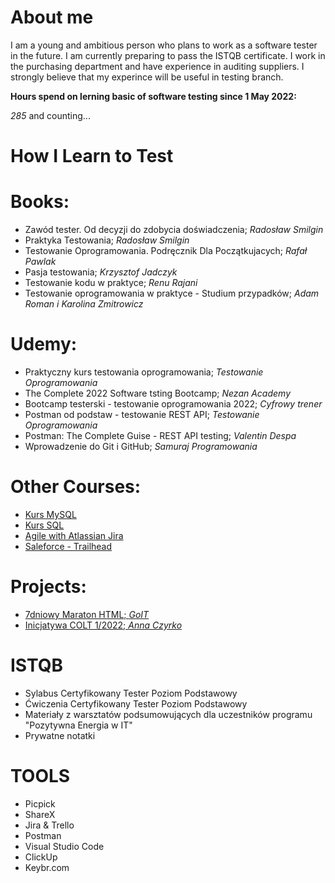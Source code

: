# About me

I am a young and ambitious person who plans to work as a software tester in the future. I am currently preparing to pass the ISTQB certificate. I work in the purchasing department and have experience in auditing suppliers. I strongly believe that my experince will be useful in testing branch.

**Hours spend on lerning basic of software testing since 1 May 2022:**

_285_ and counting...


# How I Learn to Test

# Books:

- Zawód tester. Od decyzji do zdobycia doświadczenia; _Radosław Smilgin_
- Praktyka Testowania; _Radosław Smilgin_
- Testowanie Oprogramowania. Podręcznik Dla Początkujacych; _Rafał Pawlak_
- Pasja testowania; _Krzysztof Jadczyk_
- Testowanie kodu w praktyce; _Renu Rajani_
- Testowanie oprogramowania w praktyce - Studium przypadków; _Adam Roman i Karolina Zmitrowicz_

# Udemy:

- Praktyczny kurs testowania oprogramowania; _Testowanie Oprogramowania_
- The Complete 2022 Software tsting Bootcamp; _Nezan Academy_
- Bootcamp testerski - testowanie oprogramowania 2022; _Cyfrowy trener_
- Postman od podstaw - testowanie REST API; _Testowanie Oprogramowania_
- Postman: The Complete Guise - REST API testing; _Valentin Despa_
- Wprowadzenie do Git i GitHub; _Samuraj Programowania_

# Other Courses:

- [Kurs MySQL](https://youtu.be/99JAI24Zd24)
- [Kurs SQL](https://youtu.be/BcZmEaX8u3w)
- [Agile with Atlassian Jira](https://www.coursera.org/learn/agile-atlassian-jira)
- [Saleforce - Trailhead](https://trailblazer.me/id/mjadczyszyn)

# Projects:

- [7dniowy Maraton HTML; _GoIT_](https://illustrious-tiramisu-5837f9.netlify.app)
- [Inicjatywa COLT 1/2022; _Anna Czyrko_](https://www.linkedin.com/company/cherry-it-pl/)

# ISTQB

- Sylabus Certyfikowany Tester Poziom Podstawowy
- Ćwiczenia Certyfikowany Tester Poziom Podstawowy
- Materiały z warsztatów podsumowujących dla uczestników programu "Pozytywna Energia w IT"
- Prywatne notatki

# TOOLS

- Picpick
- ShareX
- Jira & Trello
- Postman
- Visual Studio Code
- ClickUp
- Keybr.com

